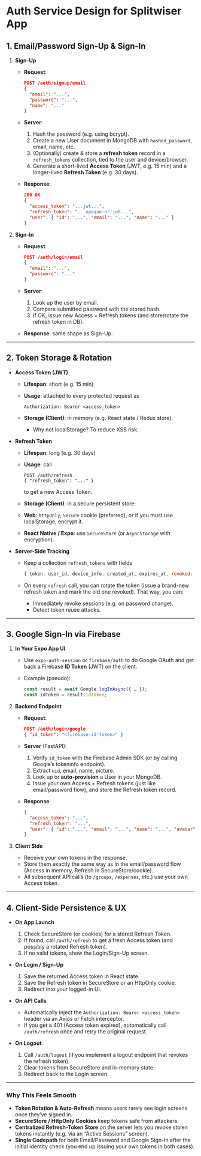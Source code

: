 # Auth Service Design for Splitwiser App

## 1. Email/Password Sign-Up & Sign-In

1. **Sign-Up**

   * **Request**:

     ```json
     POST /auth/signup/email
     {
       "email": "...",
       "password": "...",
       "name": "..."
     }
     ```
   * **Server**:

     1. Hash the password (e.g. using bcrypt).
     2. Create a new User document in MongoDB with `hashed_password`, email, name, etc.
     3. (Optionally) create & store a **refresh token** record in a `refresh_tokens` collection, tied to the user and device/browser.
     4. Generate a short-lived **Access Token** (JWT, e.g. 15 min) and a longer-lived **Refresh Token** (e.g. 30 days).
   * **Response**:

     ```json
     200 OK
     {
       "access_token": "...jwt...",
       "refresh_token": "...opaque-or-jwt...",
       "user": { "id": "...", "email": "...", "name": "..." }
     }
     ```

2. **Sign-In**

   * **Request**:

     ```json
     POST /auth/login/email
     {
       "email": "...",
       "password": "..."
     }
     ```
   * **Server**:

     1. Look up the user by email.
     2. Compare submitted password with the stored hash.
     3. If OK, issue new Access + Refresh tokens (and store/rotate the refresh token in DB).
   * **Response**: same shape as Sign-Up.

---

## 2. Token Storage & Rotation

* **Access Token (JWT)**

  * **Lifespan**: short (e.g. 15 min)
  * **Usage**: attached to every protected request as

    ```
    Authorization: Bearer <access_token>
    ```
  * **Storage (Client)**: in memory (e.g. React state / Redux store).

    * Why not localStorage? To reduce XSS risk.

* **Refresh Token**

  * **Lifespan**: long (e.g. 30 days)
  * **Usage**: call

    ```
    POST /auth/refresh
    { "refresh_token": "..." }
    ```

    to get a new Access Token.
  * **Storage (Client)**: in a secure persistent store:
  * **Web**: `httpOnly`, `Secure` cookie (preferred), or if you must use localStorage, encrypt it.
  * **React Native / Expo**: use `SecureStore` (or `AsyncStorage` with encryption).

* **Server-Side Tracking**

  * Keep a collection `refresh_tokens` with fields

    ```js
    { token, user_id, device_info, created_at, expires_at, revoked: bool }
    ```
  * On every `refresh` call, you can rotate the token (issue a brand-new refresh token and mark the old one revoked). That way, you can:

    * Immediately revoke sessions (e.g. on password change).
    * Detect token reuse attacks.

---

## 3. Google Sign-In via Firebase

1. **In Your Expo App UI**

   * Use `expo-auth-session` or `firebase/auth` to do Google OAuth and get back a Firebase **ID Token** (JWT) on the client.
   * Example (pseudo):

     ```js
     const result = await Google.logInAsync({ … });
     const idToken = result.idToken;
     ```

2. **Backend Endpoint**

   * **Request**:

     ```json
     POST /auth/login/google
     { "id_token": "<firebase-id-token>" }
     ```
   * **Server** (FastAPI):

     1. Verify `id_token` with the Firebase Admin SDK (or by calling Google’s tokeninfo endpoint).
     2. Extract `uid`, email, name, picture.
     3. Look up or **auto-provision** a User in your MongoDB.
     4. Issue your own Access + Refresh tokens (just like email/password flow), and store the Refresh token record.
   * **Response**:

     ```json
     {
       "access_token": "...",
       "refresh_token": "...",
       "user": { "id": "...", "email": "...", "name": "...", "avatar": "..." }
     }
     ```

3. **Client Side**

   * Receive your own tokens in the response.
   * Store them exactly the same way as in the email/password flow (Access in memory, Refresh in SecureStore/cookie).
   * All subsequent API calls (to `/groups`, `/expenses`, etc.) use your own Access token.

---

## 4. Client-Side Persistence & UX

* **On App Launch**

  1. Check SecureStore (or cookies) for a stored Refresh Token.
  2. If found, call `/auth/refresh` to get a fresh Access token (and possibly a rotated Refresh token).
  3. If no valid tokens, show the Login/Sign-Up screen.

* **On Login / Sign-Up**

  1. Save the returned Access token in React state.
  2. Save the Refresh token in SecureStore or an HttpOnly cookie.
  3. Redirect into your logged-in UI.

* **On API Calls**

  * Automatically inject the `Authorization: Bearer <access_token>` header via an Axios or Fetch interceptor.
  * If you get a 401 (Access token expired), automatically call `/auth/refresh` once and retry the original request.

* **On Logout**

  1. Call `/auth/logout` (if you implement a logout endpoint that revokes the refresh token).
  2. Clear tokens from SecureStore and in-memory state.
  3. Redirect back to the Login screen.

---

### Why This Feels Smooth

* **Token Rotation & Auto-Refresh** means users rarely see login screens once they’ve signed in.
* **SecureStore / HttpOnly Cookies** keep tokens safe from attackers.
* **Centralized Refresh-Token Store** on the server lets you revoke stolen tokens instantly (e.g. via an “Active Sessions” screen).
* **Single Codepath** for both Email/Password and Google Sign-In after the initial identity check (you end up issuing your own tokens in both cases).


